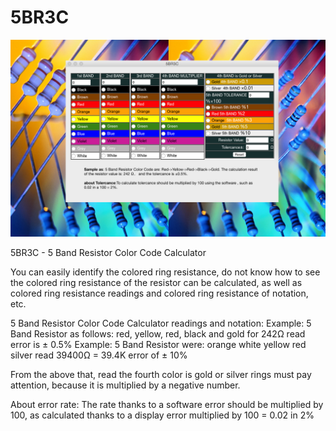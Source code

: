 # 5BR3C

![](https://github.com/Romanysoft/5BR3C/blob/master/images/screen.jpg)

5BR3C - 5 Band Resistor Color Code Calculator

You can easily identify the colored ring resistance, do not know how to see the colored ring resistance of the resistor can be calculated, as well as colored ring resistance readings and colored ring resistance of notation, etc.


5 Band Resistor Color Code Calculator readings and notation:
Example: 5 Band Resistor as follows: red, yellow, red, black and gold for 242Ω read error is ± 0.5%
Example: 5 Band Resistor were: orange white yellow red silver read 39400Ω = 39.4K error of ± 10%

From the above that, read the fourth color is gold or silver rings must pay attention, because it is multiplied by a negative number.

About error rate: The rate thanks to a software error should be multiplied by 100, as calculated thanks to a display error multiplied by 100 = 0.02 in 2%
